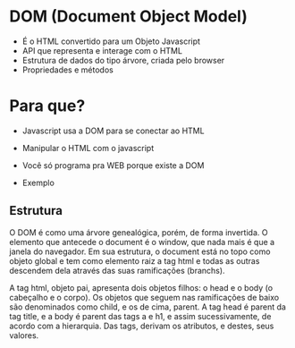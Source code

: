 # DOM (Document Object Model)

* É o HTML convertido para um Objeto Javascript
* API que representa e interage com o HTML
* Estrutura de dados do tipo árvore, criada pelo browser
* Propriedades e métodos

# Para que?
* Javascript usa a DOM para se conectar ao HTML
* Manipular o HTML com o javascript
* Você só programa pra WEB porque existe a DOM

* Exemplo 

## Estrutura

O DOM é como uma árvore genealógica, porém, de forma invertida. O elemento que antecede o document é o window, que nada mais é que a janela do navegador. Em sua estrutura, o document está no topo como objeto global e tem como elemento raiz a tag html e todas as outras descendem dela através das suas ramificações (branchs).

A tag html, objeto pai, apresenta dois objetos filhos: o head e o body (o cabeçalho e o corpo). Os objetos que seguem nas ramificações de baixo são denominados como child, e os de cima, parent. A tag head é parent da tag title, e a body é parent das tags a e h1, e assim sucessivamente, de acordo com a hierarquia. Das tags, derivam os atributos, e destes, seus valores.

